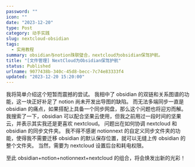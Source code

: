 ```yaml
---
password: ""
icon: ""
date: "2023-12-20"
type: Post
category: 动手实践
slug: nextcloud-obsidian
tags:
  - 实用教程
summary: obsidian与notion珠联璧合，nextcloud为obsidian保驾护航。
title: "[文件管理] NextCloud为Obsidian保驾护航"
status: Published
urlname: 9077438b-340c-45d8-becc-7c74e83333f4
updated: "2023-12-20 15:20:00"
---
```


我将简单介绍这个短暂而震撼的尝试。
我相中了 obsidian 的双链和关系图谱的功能，这一块正好补足了 notion 尚未开发出导图的缺陷。
而无法多端同步一直是 obsidian 的痛点，如果搭配上具备一个同步网盘，那么这个问题也将迎刃而解。
我搜索了一下，obsidian 可以配合坚果云使用，但我之前用过一段时间的坚果云，并表示其实我还是更喜欢 nextcloud。
问题出在如何协调 nextcloud 和 obsidian 的同步文件夹。
我不得不感谢 notionnext 的自定义同步文件夹的功能，使得我不需要迁移 obsidian 的默认保存位置，就可以无缝上传 obsidian 的整个文件夹。
当然，需要为 nextcloud 设置后台和耗电权限。

至此 obsidian+notion+notionnext+nextcloud 的组合，将会焕发出新的光彩！

